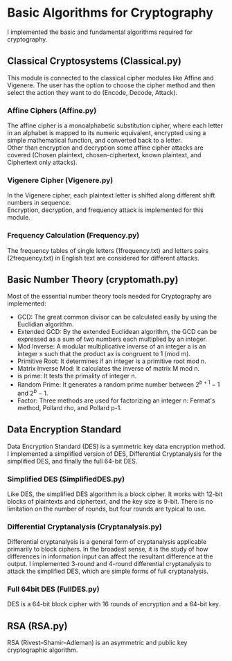 # Basic Algorithms for Cryptography

I implemented the basic and fundamental algorithms required for cryptography.

## Classical Cryptosystems (Classical.py)
This module is connected to the classical cipher modules like Affine and Vigenere. The user has the option to choose the cipher method and then select the action they want to do (Encode, Decode, Attack).

### Affine Ciphers (Affine.py)
The affine cipher is a monoalphabetic substitution cipher, where each letter in an alphabet is mapped to its numeric equivalent, encrypted using a simple mathematical function, and converted back to a letter.  
Other than encryption and decryption some affine cipher attacks are covered (Chosen plaintext, chosen-ciphertext, known plaintext, and Ciphertext only attacks).
 
### Vigenere Cipher (Vigenere.py)
In the Vigenere cipher, each plaintext letter is shifted along different shift numbers in sequence.  
Encryption, decryption, and frequency attack is implemented for this module.

### Frequency Calculation (Frequency.py)
The frequency tables of single letters (1frequency.txt) and letters pairs (2frequency.txt) in English text are considered for different attacks.

  

## Basic Number Theory (cryptomath.py)
Most of the essential number theory tools needed for Cryptography are implemented:
- GCD: The great common divisor can be calculated easily by using the Euclidian algorithm. 
- Extended GCD: By the extended Euclidean algorithm, the GCD can be expressed as a sum of two numbers each multiplied by an integer. 
- Mod Inverse: A modular multiplicative inverse of an integer a is an integer x such that the product ax is congruent to 1 (mod m). 
- Primitive Root: It determines if an integer is a primitive root mod n.
- Matrix Inverse Mod: It calculates the inverse of matrix M mod n.
- is prime: It tests the primality of integer n. 
- Random Prime: It generates a random prime number between $2^{b+1}-1$ and $2^b-1$.
- Factor: Three methods are used for factorizing an integer n: Fermat's method, Pollard rho, and Pollard p-1.

  

## Data Encryption Standard
Data Encryption Standard (DES) is a symmetric key data encryption method. I implemented a simplified version of DES, Differential Cryptanalysis for the simplified DES, and finally the full 64-bit DES.

### Simplified DES (SimplifiedDES.py)
Like DES, the simplified DES algorithm is a block cipher. It works with 12-bit blocks of plaintexts and ciphertext, and the key size is 9-bit. There is no limitation on the number of rounds, but four rounds are typical to use.

### Differential Cryptanalysis (Cryptanalysis.py)
Differential cryptanalysis is a general form of cryptanalysis applicable primarily to block ciphers. In the broadest sense, it is the study of how differences in information input can affect the resultant difference at the output. I implemented 3-round and 4-round differential cryptanalysis to attack the simplified DES, which are simple forms of full cryptanalysis. 

### Full 64bit DES (FullDES.py)
DES is a 64-bit block cipher with 16 rounds of encryption and a 64-bit key. 

  

## RSA (RSA.py) 
RSA (Rivest–Shamir–Adleman) is an asymmetric and public key cryptographic algorithm. 



